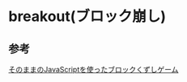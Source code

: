 # breakout(ブロック崩し)
## 参考　
[そのままのJavaScriptを使ったブロックくずしゲーム](https://developer.mozilla.org/ja/docs/Games/Tutorials/2D_Breakout_game_pure_JavaScript)